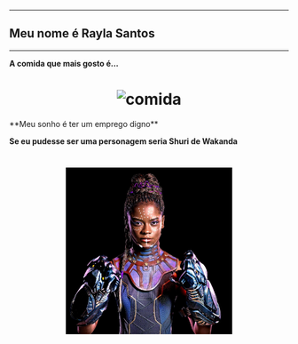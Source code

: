 ***

## Meu nome é Rayla Santos

***
**A comida que mais gosto é...** 
<h1 align="center">
  <img src="assets/acarajé.png" alt="comida" width="300">
</h1>
**Meu sonho é ter um emprego digno** 

**Se eu pudesse ser uma personagem seria Shuri de Wakanda**
<h1 align="center">
  <img src="assets/shuri.png" alt="comida" width="300">
</h1>